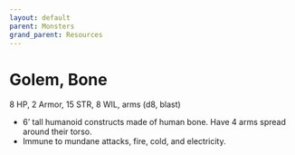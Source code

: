 ```yaml
---
layout: default
parent: Monsters
grand_parent: Resources
---
```


# Golem, Bone

8 HP, 2 Armor, 15 STR, 8 WIL, arms (d8, blast)

- 6’ tall humanoid constructs made of human bone.   Have 4 arms spread around their torso.
- Immune to mundane attacks, fire, cold, and electricity.


